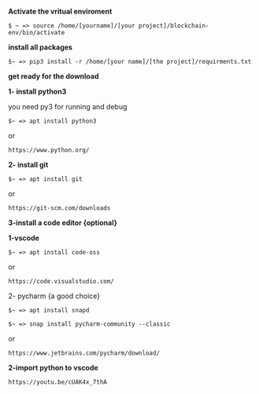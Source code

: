 **Activate the vritual enviroment**

``
$ ~ => source /home/[yourname]/[your project]/blockchain-env/bin/activate
``

**install all packages**

``
$~ => pip3 install -r /home/[your name]/[the project]/requirments.txt
``

**get ready for the download**

**1- install python3**

you need py3 for running and debug

``
$~ => apt install python3
``

or


``
https://www.python.org/
``



**2- install git**

``
$~ => apt install git
``

or

``
https://git-scm.com/downloads
``

**3-install a code editor {optional}**

**1-vscode**

``
$~ => apt install code-oss
``

or

``
https://code.visualstudio.com/
``

2- pycharm {a good choice}

``
$~ => apt install snapd
``

``
$~ => snap install pycharm-community --classic
``

or

``
https://www.jetbrains.com/pycharm/download/ 
``

**2-import python to vscode**

``
https://youtu.be/cUAK4x_7thA
``